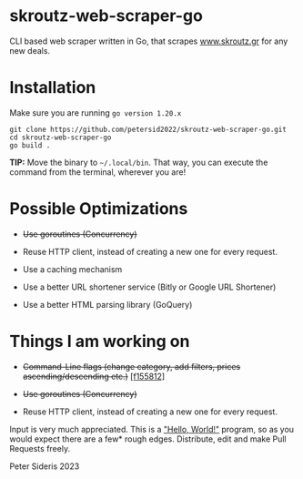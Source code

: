 # skroutz-web-scraper-go
 CLI based web scraper written in Go, that scrapes www.skroutz.gr for any new deals.

# Installation 
Make sure you are running ```go version 1.20.x```

```
git clone https://github.com/petersid2022/skroutz-web-scraper-go.git
cd skroutz-web-scraper-go
go build .
```
**TIP:** Move the binary to ```~/.local/bin```. That way, you can execute the command from the terminal, wherever you are!

# Possible Optimizations

* ~~Use goroutines (Concurrency)~~

* Reuse HTTP client, instead of creating a new one for every request. 

* Use a caching mechanism

* Use a better URL shortener service (Bitly or Google URL Shortener)

* Use a better HTML parsing library (GoQuery)

# Things I am working on  
* ~~Command-Line flags (change category, add filters, prices ascending/descending etc.)~~ [[f155812]](https://github.com/petersid2022/skroutz-web-scraper-go/commit/f155812c9a3daa9e19d77b2e0e172f07b4546021)

* ~~Use goroutines (Concurrency)~~

* Reuse HTTP client, instead of creating a new one for every request. 


Input is very much appreciated. This is a ["Hello, World!"](https://en.wikipedia.org/wiki/%22Hello,_World!%22_program) program, so as you would expect there are a few* rough edges.
Distribute, edit and make Pull Requests freely. 

Peter Sideris 2023
